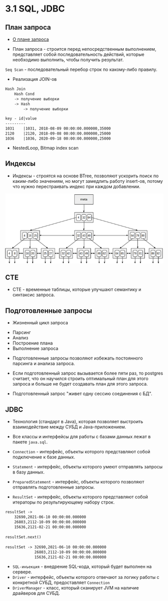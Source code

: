 # 3.1 SQL, JDBC

## План запроса

* [О плане запроса](https://habr.com/ru/post/275851/)

* План запроса - строится перед непосредственным выполнением, представляет собой последовательность действий,
которые необходимо выполнить, чтобы получить результат.

`Seq Scan` - последовательный перебор строк по какому-либо правилу.

* Реализация JOIN-ов

```
Hash Join
    Hash Cond 
    -> получение выборки
    -> Hash
        -> получение выборки
```

```
key - id|value
---------
1031    |1031, 2018-08-09 00:00:00.000000,35000
2120    |2120, 2018-09-08 00:00:00.000000,25000
1036    |1036, 2020-09-18 00:00:00.000000,25000

```

* NestedLoop, Bitmap index scan

## Индексы

* Индексы - строятся на основе BTree, позволяют ускорить поиск по каким-либо значениям, но могут замедлить работу 
insert-ов, потому что нужно перестраивать индекс при каждом добавлении.

![BTree](img/1.png) 

## CTE 

* СTE - временные таблицы, которые улучшают семантику и синтаксис запроса.

## Подготовленные запросы

* Жизненный цикл запроса
- Парсинг
- Анализ
- Построение плана
- Выполнение запроса

* Подготовленные запросы позволяют избежать постоянного парсинга и анализа запроса.
* Если подготовленный запрос вызывается более пяти раз, то postgres считает, что он научился строить 
оптимальный план для этого запроса и больше не будет создавать план для этого запроса.

* Подготовленный запрос "живет одну сессию соединения с БД".

## JDBC

* Технология (стандарт в Java), которая позволяет выстроить взаимодействие между СУБД и Java-приложением.
* Все классы и интерфейсы для работы с базами данных лежат в пакете `java.sql`.

* `Connection` - интерфейс, объекты которого представляют собой подключение к базе данных.
* `Statement` - интерфейс, объекты которого умеют отправлять запросы в базу данных.
* `PreparedStatement` - интерфейс, объекты которого позволяют отправлять подготовленные запросы.
* `ResultSet` - интерфейс, объекты которого представляют собой итераторы по результирующему набору строк.

```
resultSet ->
    32690,2021-06-10 00:00:00.000000
    26803,2112-10-09 00:00:00.000000
    15636,2121-02-21 00:00:00.000000
    
resultSet.next()  

resultSet -> 32690,2021-06-10 00:00:00.000000
             26803,2112-10-09 00:00:00.000000
             15636,2121-02-21 00:00:00.000000  

```

* `SQL-инъекция` - внедрение SQL-кода, который будет выполнен на сервере.
* `Driver` - интерфейс, объекты которого отвечают за логику работы с конкретной СУБД, предоставляет `Connection`
* `DriverManager` - класс, который сканирует JVM на наличие драйверов для СУБД. 
